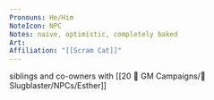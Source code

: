 ```yaml
---
Pronouns: He/Him
NoteIcon: NPC
Notes: naive, optimistic, completely baked
Art: 
Affiliation: "[[Scram Cat]]"
---
```

siblings and co-owners with [[20 🌟 GM Campaigns/🐌 Slugblaster/NPCs/Esther]]